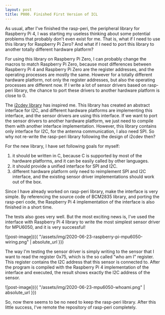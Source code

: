 ```yaml
---
layout: post
title: P000. Finished First Version of ICL
---
```


As usual, after I've finished the rasp-peri, the peripheral library for Raspberry Pi 4, I was starting my useless thinking about some potential problems that probably don't even exist for me. That is, what if I need to use this library for Raspberry Pi Zero? And what if I need to port this library to another totally different hardware platform?

For using this library on Raspberry Pi Zero, I can probably change the macros to match Raspberry Pi Zero, because most differences between Raspberry Pi 4 and Raspberry Pi Zero are the register addresses, and the operating processes are mostly the same. However for a totally different hardware platform, not only the register addresses, but also the operating processes are different now. If I write a lot of sensor drivers based on rasp-peri library, the chance to port these drivers to another hardware platform is close to 0.

The [i2cdev library](https://github.com/jrowberg/i2cdevlib) has inspired me. This library has created an abstract interface for I2C, and different hardware platforms are implementing this interface, and the sensor drivers are using this interface. If we want to port the sensor drivers to another hardware platform, we just need to compile them with another interface implementation. However, this library contains only interface for I2C, for the antenna communication, I also need SPI. So why not re-write the rasp-peri library following the design of i2cdev then?

For the new library, I have set following goals for myself:
1. it should be written in C, because C is supported by most of the hardware platforms, and it can be easily called by other languages.
1. it should provide a unified interface for SPI and I2C.
1. different hardware platform only need to reimplement SPI and I2C interface, and the existing sensor driver implementations should work out of the box.

Since I have already worked on rasp-peri library, make the interface is very simple. By referencing the source code of BCM2835 library, and porting the rasp-peri code, the Raspberry Pi 4 implementation of the interface is also finished in a short time.

The tests also goes very well. But the most exciting news is, I've used the interface with Raspberry Pi 4 library to write the most simplest sensor driver for MPU6050, and it is very successful!

![post-image]({{ "/assets/img/2020-06-23-raspberry-pi-mpu6050-wiring.png" | absolute_url }})

The way I'm testing the sensor driver is simply writing to the sensor that I want to read the register 0x75, which is the so called "who am I" register. This register contains the I2C address that this sensor is connected to. After the program is compiled with the Raspberry Pi 4 implementation of the interface and executed, the result shows exactly the I2C address of the sensor.

![post-image]({{ "/assets/img/2020-06-23-mpu6050-whoami.png" | absolute_url }})

So, now there seems to be no need to keep the rasp-peri library. After this little success, I've remote the repository of rasp-peri completely.
